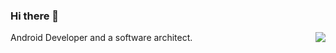 ### Hi there 👋
<img align="right" src="https://github-readme-stats-one-bice.vercel.app/api?username=PoseidonMRT&show_icons=true&include_all_commits=true&count_private=true&role=OWNER,ORGANIZATION_MEMBER,COLLABORATOR" />

Android Developer and a software architect.
<!--
**PoseidonMRT/PoseidonMRT** is a ✨ _special_ ✨ repository because its `README.md` (this file) appears on your GitHub profile.

Here are some ideas to get you started:

- 🔭 I’m currently working on ...
- 🌱 I’m currently learning ...
- 👯 I’m looking to collaborate on ...
- 🤔 I’m looking for help with ...
- 💬 Ask me about ...
- 📫 How to reach me: ...
- 😄 Pronouns: ...
- ⚡ Fun fact: ...
-->
